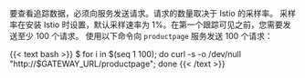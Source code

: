 ---
---
要查看追踪数据，必须向服务发送请求。请求的数量取决于 Istio 的采样率。
采样率在安装 Istio 时设置，默认采样速率为 1%。在第一个跟踪可见之前，您需要发送至少 100 个请求。
使用以下命令向 `productpage` 服务发送 100 个请求：

{{< text bash >}}
$ for i in $(seq 1 100); do curl -s -o /dev/null "http://$GATEWAY_URL/productpage"; done
{{< /text >}}
